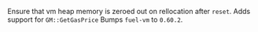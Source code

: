 Ensure that vm heap memory is zeroed out on rellocation after `reset`. Adds support for `GM::GetGasPrice` Bumps `fuel-vm` to `0.60.2`.
